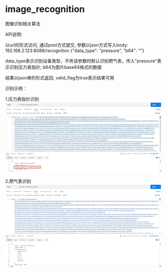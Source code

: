 # image_recognition

图像识别相关算法

API说明:

以url的形式访问, 通过post方式提交, 参数以json方式写入body: 192.168.2.123:8088/recognition {"data_type": "pressure", "b64": ""}

data_type表示识别设备类型，不传该参数时默认识别燃气表，传入"pressure"表示识别压力表指针; b64为图片base64格式的数据

结果以json串的形式返回, valid_flag为true表示结果可用

识别示例：

1.压力表指针识别
![压力表指针识别示例](data/images/pointer_recognition_example.jpg)

2.燃气表识别
![燃气表识别示例](data/images/gas_recognition_example.png)